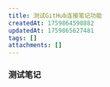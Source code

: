 ```yaml
---
title: 测试GitHub连接笔记功能
createdAt: 1759864598882
updatedAt: 1759865627481
tags: []
attachments: []
---
```


### 测试笔记
